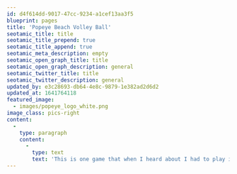 ```yaml
---
id: d4f614dd-9017-47cc-9234-a1cef13aa3f5
blueprint: pages
title: 'Popeye Beach Volley Ball'
seotamic_title: title
seotamic_title_prepend: true
seotamic_title_append: true
seotamic_meta_description: empty
seotamic_open_graph_title: title
seotamic_open_graph_description: general
seotamic_twitter_title: title
seotamic_twitter_description: general
updated_by: e3c28693-db64-4e8c-9879-1e382ad2d6d2
updated_at: 1641764118
featured_image:
  - images/popeye_logo_white.png
image_class: pics-right
content:
  -
    type: paragraph
    content:
      -
        type: text
        text: 'This is one game that when I heard about I had to play it. The premise is absolutely ridiculous. Have you ever wondered what Popeye and his friends do on their days off? Would you believe that it''s Beach Volleyball?'
---
```


